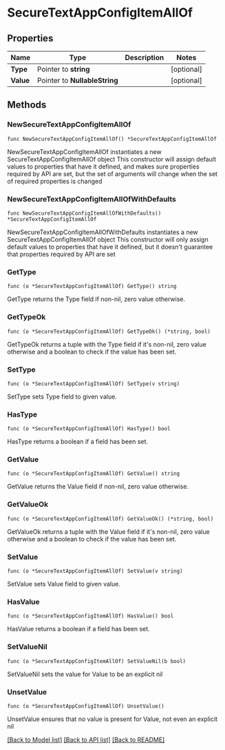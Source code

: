 # SecureTextAppConfigItemAllOf

## Properties

Name | Type | Description | Notes
------------ | ------------- | ------------- | -------------
**Type** | Pointer to **string** |  | [optional] 
**Value** | Pointer to **NullableString** |  | [optional] 

## Methods

### NewSecureTextAppConfigItemAllOf

`func NewSecureTextAppConfigItemAllOf() *SecureTextAppConfigItemAllOf`

NewSecureTextAppConfigItemAllOf instantiates a new SecureTextAppConfigItemAllOf object
This constructor will assign default values to properties that have it defined,
and makes sure properties required by API are set, but the set of arguments
will change when the set of required properties is changed

### NewSecureTextAppConfigItemAllOfWithDefaults

`func NewSecureTextAppConfigItemAllOfWithDefaults() *SecureTextAppConfigItemAllOf`

NewSecureTextAppConfigItemAllOfWithDefaults instantiates a new SecureTextAppConfigItemAllOf object
This constructor will only assign default values to properties that have it defined,
but it doesn't guarantee that properties required by API are set

### GetType

`func (o *SecureTextAppConfigItemAllOf) GetType() string`

GetType returns the Type field if non-nil, zero value otherwise.

### GetTypeOk

`func (o *SecureTextAppConfigItemAllOf) GetTypeOk() (*string, bool)`

GetTypeOk returns a tuple with the Type field if it's non-nil, zero value otherwise
and a boolean to check if the value has been set.

### SetType

`func (o *SecureTextAppConfigItemAllOf) SetType(v string)`

SetType sets Type field to given value.

### HasType

`func (o *SecureTextAppConfigItemAllOf) HasType() bool`

HasType returns a boolean if a field has been set.

### GetValue

`func (o *SecureTextAppConfigItemAllOf) GetValue() string`

GetValue returns the Value field if non-nil, zero value otherwise.

### GetValueOk

`func (o *SecureTextAppConfigItemAllOf) GetValueOk() (*string, bool)`

GetValueOk returns a tuple with the Value field if it's non-nil, zero value otherwise
and a boolean to check if the value has been set.

### SetValue

`func (o *SecureTextAppConfigItemAllOf) SetValue(v string)`

SetValue sets Value field to given value.

### HasValue

`func (o *SecureTextAppConfigItemAllOf) HasValue() bool`

HasValue returns a boolean if a field has been set.

### SetValueNil

`func (o *SecureTextAppConfigItemAllOf) SetValueNil(b bool)`

 SetValueNil sets the value for Value to be an explicit nil

### UnsetValue
`func (o *SecureTextAppConfigItemAllOf) UnsetValue()`

UnsetValue ensures that no value is present for Value, not even an explicit nil

[[Back to Model list]](../README.md#documentation-for-models) [[Back to API list]](../README.md#documentation-for-api-endpoints) [[Back to README]](../README.md)


